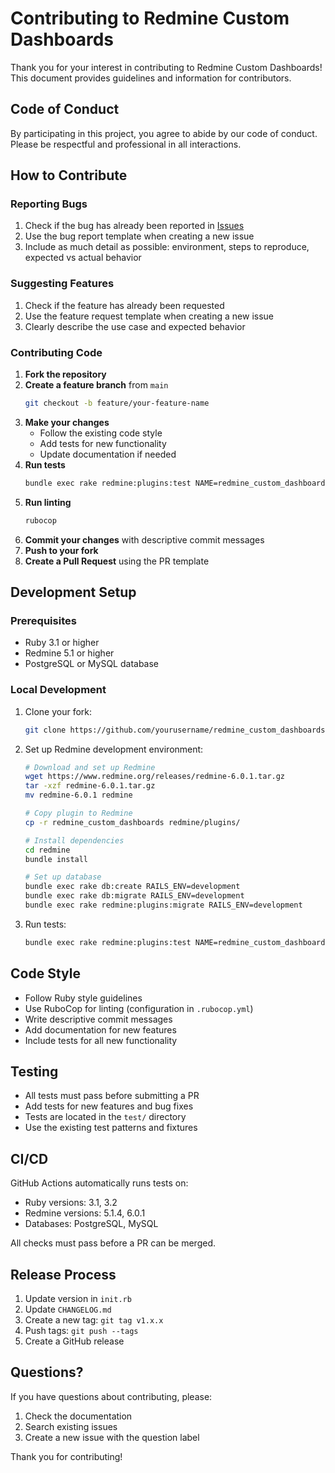 # Contributing to Redmine Custom Dashboards

Thank you for your interest in contributing to Redmine Custom Dashboards! This document provides guidelines and information for contributors.

## Code of Conduct

By participating in this project, you agree to abide by our code of conduct. Please be respectful and professional in all interactions.

## How to Contribute

### Reporting Bugs

1. Check if the bug has already been reported in [Issues](https://github.com/takenory/redmine_custom_dashboards/issues)
2. Use the bug report template when creating a new issue
3. Include as much detail as possible: environment, steps to reproduce, expected vs actual behavior

### Suggesting Features

1. Check if the feature has already been requested
2. Use the feature request template when creating a new issue
3. Clearly describe the use case and expected behavior

### Contributing Code

1. **Fork the repository**
2. **Create a feature branch** from `main`
   ```bash
   git checkout -b feature/your-feature-name
   ```
3. **Make your changes**
   - Follow the existing code style
   - Add tests for new functionality
   - Update documentation if needed
4. **Run tests**
   ```bash
   bundle exec rake redmine:plugins:test NAME=redmine_custom_dashboards RAILS_ENV=test
   ```
5. **Run linting**
   ```bash
   rubocop
   ```
6. **Commit your changes** with descriptive commit messages
7. **Push to your fork**
8. **Create a Pull Request** using the PR template

## Development Setup

### Prerequisites

- Ruby 3.1 or higher
- Redmine 5.1 or higher
- PostgreSQL or MySQL database

### Local Development

1. Clone your fork:
   ```bash
   git clone https://github.com/yourusername/redmine_custom_dashboards.git
   ```

2. Set up Redmine development environment:
   ```bash
   # Download and set up Redmine
   wget https://www.redmine.org/releases/redmine-6.0.1.tar.gz
   tar -xzf redmine-6.0.1.tar.gz
   mv redmine-6.0.1 redmine
   
   # Copy plugin to Redmine
   cp -r redmine_custom_dashboards redmine/plugins/
   
   # Install dependencies
   cd redmine
   bundle install
   
   # Set up database
   bundle exec rake db:create RAILS_ENV=development
   bundle exec rake db:migrate RAILS_ENV=development
   bundle exec rake redmine:plugins:migrate RAILS_ENV=development
   ```

3. Run tests:
   ```bash
   bundle exec rake redmine:plugins:test NAME=redmine_custom_dashboards RAILS_ENV=test
   ```

## Code Style

- Follow Ruby style guidelines
- Use RuboCop for linting (configuration in `.rubocop.yml`)
- Write descriptive commit messages
- Add documentation for new features
- Include tests for all new functionality

## Testing

- All tests must pass before submitting a PR
- Add tests for new features and bug fixes
- Tests are located in the `test/` directory
- Use the existing test patterns and fixtures

## CI/CD

GitHub Actions automatically runs tests on:
- Ruby versions: 3.1, 3.2
- Redmine versions: 5.1.4, 6.0.1
- Databases: PostgreSQL, MySQL

All checks must pass before a PR can be merged.

## Release Process

1. Update version in `init.rb`
2. Update `CHANGELOG.md`
3. Create a new tag: `git tag v1.x.x`
4. Push tags: `git push --tags`
5. Create a GitHub release

## Questions?

If you have questions about contributing, please:
1. Check the documentation
2. Search existing issues
3. Create a new issue with the question label

Thank you for contributing!